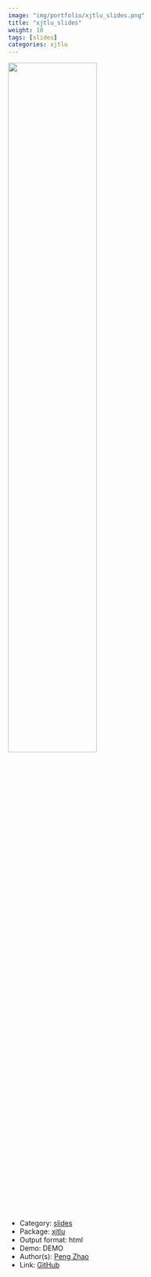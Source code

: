 ```yaml
---
image: "img/portfolio/xjtlu_slides.png"
title: "xjtlu_slides"
weight: 10
tags: [slides]
categories: xjtlu
---
```




<!--more-->

<p><a href="../../img/portfolio/xjtlu_slides.png"><img class = "jf-image-shadow" src="../../img/portfolio/xjtlu_slides.png", width="60%"></a></p>

- Category: [slides](../../tags/slides)
- Package: [xjtlu](xjtlu)
- Output format: html
- Demo: DEMO
- Author(s): [Peng Zhao](https://pzhao.org)
- Link: [GitHub](https://github.com/pzhaonet/xjtlu)


